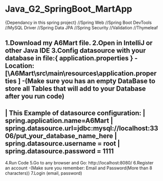 # Java_G2_SpringBoot_MartApp
{Dependancy in this spring project}
//Spring Web
//Spring Boot DevTools
//MySQL Driver
//Spring Data JPA
//Spring Security
//Validation
//Thymeleaf

1.Download my A6Mart file.
2.Open in IntelliJ or other Java IDE
3.Config datasource with your database in file:{ application.properties }
-Location: [\A6Mart\src\main\resources\application.properties ]
-(Make sure you has an empty DataBase to store all Tables that will add to your Database after you run code) 
-----------------------------------------------
|  This Example of datasource configuration:
|  spring.application.name=A6Mart
|  spring.datasource.url=jdbc:mysql://localhost:3306/put_your_database_name_here
|  spring.datasource.username = root
|  spring.datasource.password = 1111
---------------------------------------------------
4.Run Code
5.Go to any browser and Go: http://localhost:8080/
6.Register an account 
-(Make sure you remember: Email and Password(More than 8 characters))
7.Login (email, password)
